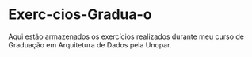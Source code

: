 # Exerc-cios-Gradua-o
Aqui estão armazenados os exercícios realizados durante meu curso de Graduação em Arquitetura de Dados pela Unopar.

